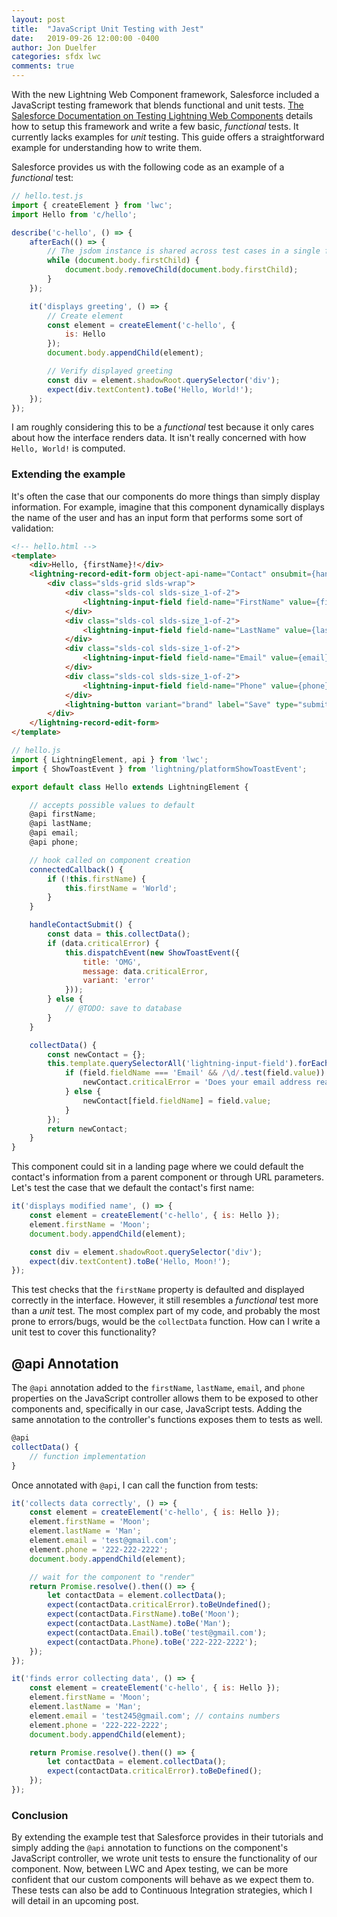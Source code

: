 ```yaml
---
layout: post
title:  "JavaScript Unit Testing with Jest"
date:   2019-09-26 12:00:00 -0400
author: Jon Duelfer
categories: sfdx lwc
comments: true
---
```


With the new Lightning Web Component framework, Salesforce included a JavaScript testing framework that blends functional and unit tests. [The Salesforce Documentation on Testing Lightning Web Components](https://developer.salesforce.com/docs/component-library/documentation/lwc/testing) details how to setup this framework and write a few basic, _functional_ tests. It currently lacks examples for _unit_ testing. This guide offers a straightforward example for understanding how to write them.

Salesforce provides us with the following code as an example of a _functional_ test:
```javascript
// hello.test.js
import { createElement } from 'lwc';
import Hello from 'c/hello';

describe('c-hello', () => {
    afterEach(() => {
        // The jsdom instance is shared across test cases in a single file so reset the DOM
        while (document.body.firstChild) {
            document.body.removeChild(document.body.firstChild);
        }
    });

    it('displays greeting', () => {
        // Create element
        const element = createElement('c-hello', {
            is: Hello
        });
        document.body.appendChild(element);

        // Verify displayed greeting
        const div = element.shadowRoot.querySelector('div');
        expect(div.textContent).toBe('Hello, World!');
    });
});
```
I am roughly considering this to be a _functional_ test because it only cares about how the interface renders data. It isn't really concerned with how `Hello, World!` is computed.

### Extending the example
It's often the case that our components do more things than simply display information. For example, imagine that this component dynamically displays the name of the user and has an input form that performs some sort of validation:
```html
<!-- hello.html -->
<template>
    <div>Hello, {firstName}!</div>
    <lightning-record-edit-form object-api-name="Contact" onsubmit={handleContactSubmit}>
        <div class="slds-grid slds-wrap">
            <div class="slds-col slds-size_1-of-2">
                <lightning-input-field field-name="FirstName" value={firstName}></lightning-input-field>
            </div>
            <div class="slds-col slds-size_1-of-2">
                <lightning-input-field field-name="LastName" value={lastName}></lightning-input-field>
            </div>
            <div class="slds-col slds-size_1-of-2">
                <lightning-input-field field-name="Email" value={email}></lightning-input-field>
            </div>
            <div class="slds-col slds-size_1-of-2">
                <lightning-input-field field-name="Phone" value={phone}></lightning-input-field>
            </div>
            <lightning-button variant="brand" label="Save" type="submit"></lightning-button>
        </div>
    </lightning-record-edit-form>
</template>
```
```javascript
// hello.js
import { LightningElement, api } from 'lwc';
import { ShowToastEvent } from 'lightning/platformShowToastEvent';

export default class Hello extends LightningElement {

    // accepts possible values to default
    @api firstName;
    @api lastName;
    @api email;
    @api phone;

    // hook called on component creation
    connectedCallback() {
        if (!this.firstName) {
            this.firstName = 'World';
        }
    }

    handleContactSubmit() {
        const data = this.collectData();
        if (data.criticalError) {
            this.dispatchEvent(new ShowToastEvent({
                title: 'OMG',
                message: data.criticalError,
                variant: 'error'
            }));
        } else {
            // @TODO: save to database
        }
    }

    collectData() {
        const newContact = {};
        this.template.querySelectorAll('lightning-input-field').forEach(field => {
            if (field.fieldName === 'Email' && /\d/.test(field.value)) {
                newContact.criticalError = 'Does your email address really have a number in it? What year is it?';
            } else {
                newContact[field.fieldName] = field.value;
            }
        });
        return newContact;
    }
}
```
This component could sit in a landing page where we could default the contact's information from a parent component or through URL parameters. Let's test the case that we default the contact's first name:
```javascript
it('displays modified name', () => {
    const element = createElement('c-hello', { is: Hello });
    element.firstName = 'Moon';
    document.body.appendChild(element);

    const div = element.shadowRoot.querySelector('div');
    expect(div.textContent).toBe('Hello, Moon!');
});
```
This test checks that the `firstName` property is defaulted and displayed correctly in the interface. However, it still resembles a _functional_ test more than a _unit_ test. The most complex part of my code, and probably the most prone to errors/bugs, would be the `collectData` function. How can I write a unit test to cover this functionality?

## @api Annotation
The `@api` annotation added to the `firstName`, `lastName`, `email`, and `phone` properties on the JavaScript controller allows them to be exposed to other components and, specifically in our case, JavaScript tests. Adding the same annotation to the controller's functions exposes them to tests as well.
```javascript
@api
collectData() {
    // function implementation
}
```
Once annotated with `@api`, I can call the function from tests:
```javascript
it('collects data correctly', () => {
    const element = createElement('c-hello', { is: Hello });
    element.firstName = 'Moon';
    element.lastName = 'Man';
    element.email = 'test@gmail.com';
    element.phone = '222-222-2222';
    document.body.appendChild(element);

    // wait for the component to "render"
    return Promise.resolve().then(() => {
        let contactData = element.collectData();
        expect(contactData.criticalError).toBeUndefined();
        expect(contactData.FirstName).toBe('Moon');
        expect(contactData.LastName).toBe('Man');
        expect(contactData.Email).toBe('test@gmail.com');
        expect(contactData.Phone).toBe('222-222-2222');
    });
});

it('finds error collecting data', () => {
    const element = createElement('c-hello', { is: Hello });
    element.firstName = 'Moon';
    element.lastName = 'Man';
    element.email = 'test245@gmail.com'; // contains numbers
    element.phone = '222-222-2222';
    document.body.appendChild(element);

    return Promise.resolve().then(() => {
        let contactData = element.collectData();
        expect(contactData.criticalError).toBeDefined();
    });
});
```
### Conclusion
By extending the example test that Salesforce provides in their tutorials and simply adding the `@api` annotation to functions on the component's JavaScript controller, we wrote unit tests to ensure the functionality of our component. Now, between LWC and Apex testing, we can be more confident that our custom components will behave as we expect them to. These tests can also be add to Continuous Integration strategies, which I will detail in an upcoming post.